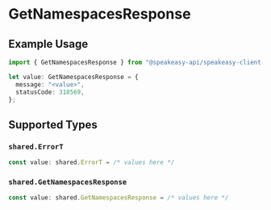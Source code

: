 # GetNamespacesResponse

## Example Usage

```typescript
import { GetNamespacesResponse } from "@speakeasy-api/speakeasy-client-sdk-typescript/sdk/models/operations";

let value: GetNamespacesResponse = {
  message: "<value>",
  statusCode: 318569,
};
```

## Supported Types

### `shared.ErrorT`

```typescript
const value: shared.ErrorT = /* values here */
```

### `shared.GetNamespacesResponse`

```typescript
const value: shared.GetNamespacesResponse = /* values here */
```

